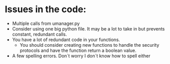 # Issues in the code:

- Multiple calls from umanager.py
- Consider using one big python file. It may be a lot to take in but prevents constant, redundant calls.
- You have a lot of redundant code in your functions.
  - You should consider creating new functions to handle the security protocols and have the function return a boolean value.
- A few spelling errors. Don´t worry I don´t know how to spell either
